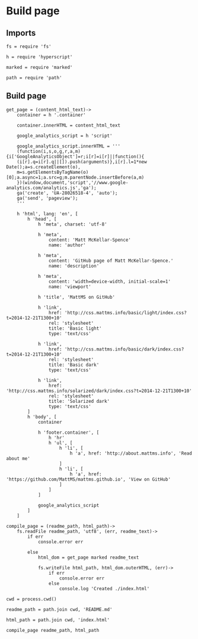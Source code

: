 # Build page

## Imports

	fs = require 'fs'

	h = require 'hyperscript'

	marked = require 'marked'

	path = require 'path'


## Build page

	get_page = (content_html_text)->
		container = h '.container'

		container.innerHTML = content_html_text

		google_analytics_script = h 'script'

		google_analytics_script.innerHTML = '''
		(function(i,s,o,g,r,a,m){i['GoogleAnalyticsObject']=r;i[r]=i[r]||function(){
		(i[r].q=i[r].q||[]).push(arguments)},i[r].l=1*new Date();a=s.createElement(o),
		m=s.getElementsByTagName(o)[0];a.async=1;a.src=g;m.parentNode.insertBefore(a,m)
		})(window,document,'script','//www.google-analytics.com/analytics.js','ga');
		ga('create', 'UA-28026518-4', 'auto');
		ga('send', 'pageview');
		'''

		h 'html', lang: 'en', [
			h 'head', [
				h 'meta', charset: 'utf-8'

				h 'meta',
					content: 'Matt McKellar-Spence'
					name: 'author'

				h 'meta',
					content: 'GitHub page of Matt McKellar-Spence.'
					name: 'description'

				h 'meta',
					content: 'width=device-width, initial-scale=1'
					name: 'viewport'

				h 'title', 'MattMS on GitHub'

				h 'link',
					href: 'http://css.mattms.info/basic/light/index.css?t=2014-12-21T1300+10'
					rel: 'stylesheet'
					title: 'Basic light'
					type: 'text/css'

				h 'link',
					href: 'http://css.mattms.info/basic/dark/index.css?t=2014-12-21T1300+10'
					rel: 'stylesheet'
					title: 'Basic dark'
					type: 'text/css'

				h 'link',
					href: 'http://css.mattms.info/solarized/dark/index.css?t=2014-12-21T1300+10'
					rel: 'stylesheet'
					title: 'Solarized dark'
					type: 'text/css'
			]
			h 'body', [
				container

				h 'footer.container', [
					h 'hr'
					h 'ul', [
						h 'li', [
							h 'a', href: 'http://about.mattms.info', 'Read about me'
						]
						h 'li', [
							h 'a', href: 'https://github.com/MattMS/mattms.github.io', 'View on GitHub'
						]
					]
				]

				google_analytics_script
			]
		]

	compile_page = (readme_path, html_path)->
		fs.readFile readme_path, 'utf8', (err, readme_text)->
			if err
				console.error err

			else
				html_dom = get_page marked readme_text

				fs.writeFile html_path, html_dom.outerHTML, (err)->
					if err
						console.error err
					else
						console.log 'Created ./index.html'

	cwd = process.cwd()

	readme_path = path.join cwd, 'README.md'

	html_path = path.join cwd, 'index.html'

	compile_page readme_path, html_path
